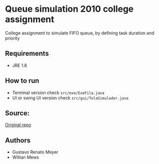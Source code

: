 # Queue simulation 2010 college assignment
College assignment to simulate FIFO queue, by defining task duration and priority

## Requirements
- JRE 1.8

## How to run
- Terminal version check  `src/exe/ExeFila.java` 
- UI or swing UI version check `src/gui/TelaSimulador.java`

## Source:
[Original repo](https://sourceforge.net/projects/simuladordefila/)

## Authors
- Gustavo Renato Meyer
- Willian Mews

